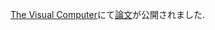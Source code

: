 [The Visual Computer](https://www.springer.com/journal/371/)にて[論文](https://link.springer.com/epdf/10.1007/s00371-023-02933-8?sharing_token=I__47A3mDibSgq0aOj1b3fe4RwlQNchNByi7wbcMAY7HvZaKfeJwvyCU1yVYZ6NDGkDiWF4HO27OGpNvbL5Vu3xFzLTmOifcPcTUX71ug2TaOKI4DTOB49jxHrz9cPC8HERDsVPj-mctenZLJsktPskSMv4Jb4Aw6uwmEljaIGs%3D)が公開されました.